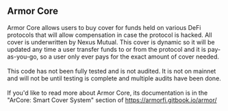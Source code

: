 ## Armor Core

Armor Core allows users to buy cover for funds held on various DeFi protocols that will allow compensation in case the protocol is hacked. All cover is underwritten by Nexus Mutual. This cover is dynamic so it will be updated any time a user transfer funds to or from the protocol and it is pay-as-you-go, so a user only ever pays for the exact amount of cover needed.
<br>
<br>
This code has not been fully tested and is not audited. It is not on mainnet and will not be until testing is complete and multiple audits have been done.
<br>
<br>
If you'd like to read more about Armor Core, its documentation is in the "ArCore: Smart Cover System" section of https://armorfi.gitbook.io/armor/
